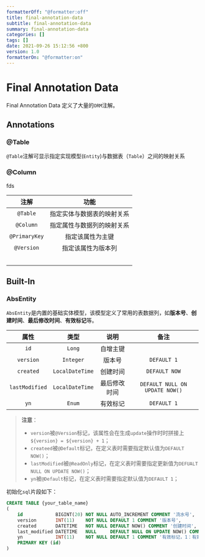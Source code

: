 ```yaml
---
formatterOff: "@formatter:off"
title: final-annotation-data 
subtitle: final-annotation-data 
summary: final-annotation-data
categories: [] 
tags: [] 
date: 2021-09-26 15:12:56 +800 
version: 1.0
formatterOn: "@formatter:on"
---
```


# Final Annotation Data

Final Annotation Data 定义了大量的`ORM`注解。

## Annotations

### \@Table

`@Table`注解可显示指定实现模型(`Entity`)与数据表（`Table`）之间的映射关系

### \@Column

fds

|     注解      |            功能            |
| :-----------: | :------------------------: |
|   `@Table`    | 指定实体与数据表的映射关系 |
|   `@Column`   | 指定属性与数据列的映射关系 |
| `@PrimaryKey` |      指定该属性为主键      |
|  `@Version`   |     指定该属性为版本列     |
|               |                            |
|               |                            |
|               |                            |
|               |                            |
|               |                            |

## Built-In

### AbsEntity

`AbsEntity`是内置的基础实体模型，该模型定义了常用的表数据列，如**版本号**、**创建时间**、**最后修改时间**、**有效标记**等。

|      属性      |      类型       |     说明     |              备注              |
| :------------: | :-------------: | :----------: | :----------------------------: |
|      `id`      |     `Long`      |   自增主键   |                                |
|   `version`    |    `Integer`    |    版本号    |          `DEFAULT 1`           |
|   `created`    | `LocalDateTime` |   创建时间   |         `DEFAULT NOW`          |
| `lastModified` | `LocalDateTime` | 最后修改时间 | `DEFAULT NULL ON UPDATE NOW()` |
|      `yn`      |     `Enum`      |   有效标记   |          `DEFAULT 1`           |

> **注意**：
>
> * `version`被`@Version`标记，该属性会在生成`update`操作时时拼接上`${version} = ${version} + 1`；
> * `createed`被`@Default`标记，在定义表时需要指定默认值为`DEFAULT NOW()`；
> * `lastModified`被`@ReadOnly`标记，在定义表时需要指定更新值为`DEFUALT NULL ON UPDATE NOW()`；
> * `yn`被`@Default`标记，在定义表时需要指定默认值为`DEFAULT 1`；
>

初始化`sql`片段如下：

```sql
CREATE TABLE {your_table_name}
(
    id            BIGINT(20) NOT NULL AUTO_INCREMENT COMMENT '流水号',
    version       INT(11)    NOT NULL DEFAULT 1 COMMENT '版本号',
    created       DATETIME   NOT NULL DEFAULT NOW() COMMENT '创建时间',
    last_modified DATETIME   NULL     DEFAULT NULL ON UPDATE NOW() COMMENT '最后修改时间',
    yn            INT(11)    NOT NULL DEFAULT 1 COMMENT '有效标记，1：有效，0：无效',
    PRIMARY KEY (id)
)
```

